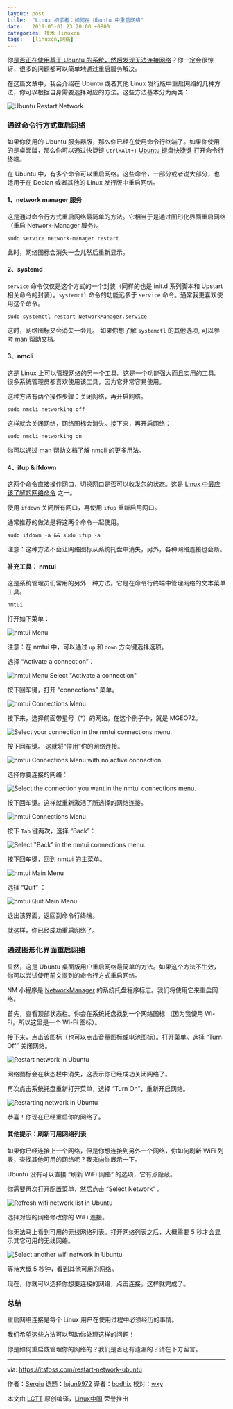 ```yaml
---
layout: post
title:	"Linux 初学者：如何在 Ubuntu 中重启网络"
date:	2019-05-01 23:20:00 +0800 
categories:	技术 linuxcn 
tags:	[linuxcn,网络]
---
```



你[是否正在使用基于 Ubuntu 的系统，然后发现无法连接网络](https://itsfoss.com/fix-no-wireless-network-ubuntu/)？你一定会很惊讶，很多的问题都可以简单地通过重启服务解决。


在这篇文章中，我会介绍在 Ubuntu 或者其他 Linux 发行版中重启网络的几种方法，你可以根据自身需要选择对应的方法。这些方法基本分为两类：


![Ubuntu Restart Network](/Asserts/Images/album/201905/01/232221k60oq2d7guzuu82u.png)


### 通过命令行方式重启网络


如果你使用的 Ubuntu 服务器版，那么你已经在使用命令行终端了。如果你使用的是桌面版，那么你可以通过快捷键 `Ctrl+Alt+T` [Ubuntu 键盘快捷键](https://itsfoss.com/ubuntu-shortcuts/) 打开命令行终端。


在 Ubuntu 中，有多个命令可以重启网络。这些命令，一部分或者说大部分，也适用于在 Debian 或者其他的 Linux 发行版中重启网络。


#### 1、network manager 服务


这是通过命令行方式重启网络最简单的方法。它相当于是通过图形化界面重启网络（重启 Network-Manager 服务）。



```
sudo service network-manager restart
```

此时，网络图标会消失一会儿然后重新显示。


#### 2、systemd


`service` 命令仅仅是这个方式的一个封装（同样的也是 init.d 系列脚本和 Upstart 相关命令的封装）。`systemctl` 命令的功能远多于 `service` 命令。通常我更喜欢使用这个命令。



```
sudo systemctl restart NetworkManager.service
```

这时，网络图标又会消失一会儿。 如果你想了解 `systemctl` 的其他选项, 可以参考 man 帮助文档。


#### 3、nmcli


这是 Linux 上可以管理网络的另一个工具。这是一个功能强大而且实用的工具。很多系统管理员都喜欢使用该工具，因为它非常容易使用。


这种方法有两个操作步骤：关闭网络，再开启网络。



```
sudo nmcli networking off
```

这样就会关闭网络，网络图标会消失。接下来，再开启网络：



```
sudo nmcli networking on
```

你可以通过 man 帮助文档了解 nmcli 的更多用法。


#### 4、ifup & ifdown


这两个命令直接操作网口，切换网口是否可以收发包的状态。这是 [Linux 中最应该了解的网络命令](https://itsfoss.com/basic-linux-networking-commands/) 之一。


使用 `ifdown` 关闭所有网口，再使用 `ifup` 重新启用网口。


通常推荐的做法是将这两个命令一起使用。



```
sudo ifdown -a && sudo ifup -a
```

注意：这种方法不会让网络图标从系统托盘中消失，另外，各种网络连接也会断。


#### 补充工具： nmtui


这是系统管理员们常用的另外一种方法。它是在命令行终端中管理网络的文本菜单工具。



```
nmtui
```

打开如下菜单：


![nmtui Menu](/Asserts/Images/album/201905/01/232042duy2ebfymumu5hqu.png)


注意：在 nmtui 中，可以通过 `up` 和 `down` 方向键选择选项。


选择 “Activate a connection”：


![nmtui Menu Select "Activate a connection"](/Asserts/Images/album/201905/01/232045w0ckccy3kuluyly4.png)


按下回车键，打开 “connections” 菜单。


![nmtui Connections Menu](/Asserts/Images/album/201905/01/232046p19mks93mkjlnjum.png)


接下来，选择前面带星号（\*）的网络。在这个例子中，就是 MGEO72。


![Select your connection in the nmtui connections menu.](/Asserts/Images/album/201905/01/232048yzwxdagdj3ahvivn.png)


按下回车键。 这就将“停用”你的网络连接。


![nmtui Connections Menu with no active connection](/Asserts/Images/album/201905/01/232050xr6yrokjkqb9qvua.png)


选择你要连接的网络：


![Select the connection you want in the nmtui connections menu.](/Asserts/Images/album/201905/01/232053z27eec6d675sd31x.png)


按下回车键。这样就重新激活了所选择的网络连接。


![nmtui Connections Menu](/Asserts/Images/album/201905/01/232054knr2tktc29nnkl4z.png)


按下 `Tab` 键两次，选择 “Back”：


![Select "Back" in the nmtui connections menu.](/Asserts/Images/album/201905/01/232056rndjb2szj1o77jwg.png)


按下回车键，回到 nmtui 的主菜单。


![nmtui Main Menu](/Asserts/Images/album/201905/01/232058mlj4y4oxji0konok.png)


选择 “Quit” ：


![nmtui Quit Main Menu](/Asserts/Images/album/201905/01/232100auszwtzmtx76667x.png)


退出该界面，返回到命令行终端。


就这样，你已经成功重启网络了。


### 通过图形化界面重启网络


显然，这是 Ubuntu 桌面版用户重启网络最简单的方法。如果这个方法不生效，你可以尝试使用前文提到的命令行方式重启网络。


NM 小程序是 [NetworkManager](https://wiki.gnome.org/Projects/NetworkManager) 的系统托盘程序标志。我们将使用它来重启网络。


首先，查看顶部状态栏。你会在系统托盘找到一个网络图标 （因为我使用 Wi-Fi，所以这里是一个 Wi-Fi 图标）。


接下来，点击该图标（也可以点击音量图标或电池图标）。打开菜单。选择 “Turn Off” 关闭网络。


![Restart network in Ubuntu](/Asserts/Images/album/201905/01/232102agaf6luf4l4caaxw.jpg)


网络图标会在状态栏中消失，这表示你已经成功关闭网络了。


再次点击系统托盘重新打开菜单，选择 “Turn On”，重新开启网络。


![Restarting network in Ubuntu](/Asserts/Images/album/201905/01/232105gggw0ywwp8nddbud.jpg)


恭喜！你现在已经重启你的网络了。


#### 其他提示：刷新可用网络列表


如果你已经连接上一个网络，但是你想连接到另外一个网络，你如何刷新 WiFi 列表，查找其他可用的网络呢？我来向你展示一下。


Ubuntu 没有可以直接 “刷新 WiFi 网络” 的选项，它有点隐蔽。


你需要再次打开配置菜单，然后点击 “Select Network” 。


![Refresh wifi network list in Ubuntu](/Asserts/Images/album/201905/01/232106qvw92r7sqwwtzp9p.jpg)


选择对应的网络修改你的 WiFi 连接。


你无法马上看到可用的无线网络列表。打开网络列表之后，大概需要 5 秒才会显示其它可用的无线网络。


![Select another wifi network in Ubuntu](/Asserts/Images/album/201905/01/232109oz8sz1uuo6rovvou.jpg)


等待大概 5 秒钟，看到其他可用的网络。


现在，你就可以选择你想要连接的网络，点击连接。这样就完成了。


### 总结


重启网络连接是每个 Linux 用户在使用过程中必须经历的事情。


我们希望这些方法可以帮助你处理这样的问题！


你是如何重启或管理你的网络的？我们是否还有遗漏的？请在下方留言。




---


via: <https://itsfoss.com/restart-network-ubuntu>


作者：[Sergiu](https://itsfoss.com/author/sergiu/) 选题：[lujun9972](https://github.com/lujun9972) 译者：[bodhix](https://github.com/bodhix) 校对：[wxy](https://github.com/wxy)


本文由 [LCTT](https://github.com/LCTT/TranslateProject) 原创编译，[Linux中国](https://linux.cn/) 荣誉推出
